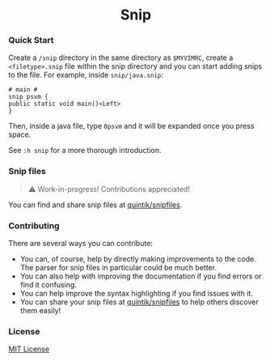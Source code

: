 
<h1 align="center">Snip</h1>

### Quick Start

Create a `/snip` directory in the same directory as `$MYVIMRC`, create a
`<filetype>.snip` file within the snip directory and you can start adding snips
to the file. For example, inside `snip/java.snip`:

```
# main #
snip psvm {
public static void main()<Left>
}
```

Then, inside a java file, type `0psvm` and it will be expanded once you press
space.

See `:h snip` for a more thorough introduction.

### Snip files

> ⚠ Work-in-progress! Contributions appreciated!

You can find and share snip files at
[quintik/snipfiles](https://github.com/quintik/snipfiles).

### Contributing

There are several ways you can contribute:
- You can, of course, help by directly making improvements to the code. The
  parser for snip files in particular could be much better.
- You can also help with improving the documentation if you find errors or
  find it confusing.
- You can help improve the syntax highlighting if you find issues with it.
- You can share your snip files at
  [quintik/snipfiles](https://github.com/quintik/snipfiles) to help others
  discover them easily!

### License

[MIT License](https://github.com/quintik/snip/blob/master/LICENSE)

